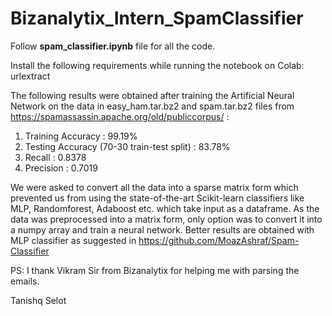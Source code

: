 # Bizanalytix_Intern_SpamClassifier

Follow **spam_classifier.ipynb** file for all the code.

Install the following requirements while running the notebook on Colab: urlextract

The following results were obtained after training the Artificial Neural Network on the data in easy_ham.tar.bz2 and spam.tar.bz2 files from https://spamassassin.apache.org/old/publiccorpus/ :

1. Training Accuracy : 99.19%
2. Testing Accuracy (70-30 train-test split) : 83.78%
3. Recall : 0.8378
4. Precision : 0.7019

We were asked to convert all the data into a sparse matrix form which prevented us from using the state-of-the-art Scikit-learn classifiers like MLP, Randomforest, Adaboost etc. which take input as a dataframe. As the data was preprocessed into a matrix form, only option was to convert it into a numpy array and train a neural network. Better results are obtained with MLP classifier as suggested in https://github.com/MoazAshraf/Spam-Classifier

PS: I thank Vikram Sir from Bizanalytix for helping me with parsing the emails.

Tanishq Selot
